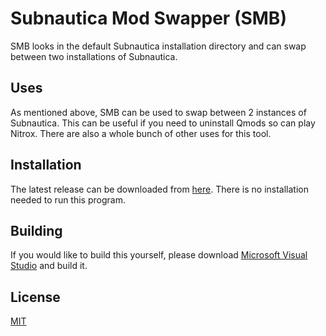 # Subnautica Mod Swapper (SMB)

SMB looks in the default Subnautica installation directory and can swap between two installations of Subnautica.

## Uses

As mentioned above, SMB can be used to swap between 2 instances of Subnautica. This can be useful if you need to uninstall Qmods so can play Nitrox. There are also a whole bunch of other uses for this tool.

## Installation
The latest release can be downloaded from [here](https://github.com/Broken-OS/Subnautica-Mod-Swapper/releases). There is no installation needed to run this program.

## Building 
If you would like to build this yourself, please download [Microsoft Visual Studio](https://visualstudio.microsoft.com/) and build it.
## License
[MIT](https://choosealicense.com/licenses/mit/)
